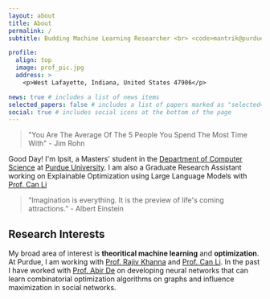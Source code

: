 ```yaml
---
layout: about
title: About
permalink: /
subtitle: Budding Machine Learning Researcher <br> <code>mantrik@purdue.edu</code>

profile:
  align: top
  image: prof_pic.jpg
  address: >
    <p>West Lafayette, Indiana, United States 47906</p>

news: true # includes a list of news items
selected_papers: false # includes a list of papers marked as "selected={true}"
social: true # includes social icons at the bottom of the page
---
```


> "You Are The Average Of The 5 People You Spend The Most Time With" - Jim Rohn

Good Day! I'm Ipsit, a Masters' student in the [Department of Computer Science](https://www.cs.purdue.edu) at [Purdue University](https://www.cs.purdue.edu/). I am also a Graduate Research Assistant working on Explainable Optimization using Large Language Models with [Prof. Can Li](https://canli1.github.io/)

<!-- I graduated from the [Indian Institute of Technology Bombay](https://www.iitb.ac.in/) with Bachelor of Technology (B.Tech.) in [Electrical Engineering](https://www.ee.iitb.ac.in/web/academics/curriculum/btechnew#SEM1) and minor in (1) [Computer Science and Engineering](https://www.cse.iitb.ac.in/) and (2) [Artificial Intelligence and Data Science](https://www.minds.iitb.ac.in/). -->

> “Imagination is everything. It is the preview of life's coming attractions.” - Albert Einstein

## Research Interests

My broad area of interest is **theoritical machine learning** and **optimization**. At Purdue, I am working with [Prof. Rajiv Khanna](https://rjvak7.github.io/) and [Prof. Can Li](https://canli1.github.io/). In the past I have worked with [Prof. Abir De](https://abir-de.github.io/) on developing neural networks that can learn combinatorial optimization algorithms on graphs and influence maximization in social networks.

<!-- Currently, I am working on my Undergraduate Thesis in the area of Graph Representation Learning and Machine Learning on Structured Data. -->

<!-- Write your biography here. Tell the world about yourself. Link to your favorite [subreddit](http://reddit.com). You can put a picture in, too. The code is already in, just name your picture `prof_pic.jpg` and put it in the `img/` folder.

Put your address / P.O. box / other info right below your picture. You can also disable any these elements by editing `profile` property of the YAML header of your `_pages/about.md`. Edit `_bibliography/papers.bib` and Jekyll will render your [publications page](/al-folio/publications/) automatically.

Link to your social media connections, too. This theme is set up to use [Font Awesome icons](http://fortawesome.github.io/Font-Awesome/) and [Academicons](https://jpswalsh.github.io/academicons/), like the ones below. Add your Facebook, Twitter, LinkedIn, Google Scholar, or just disable all of them. -->
